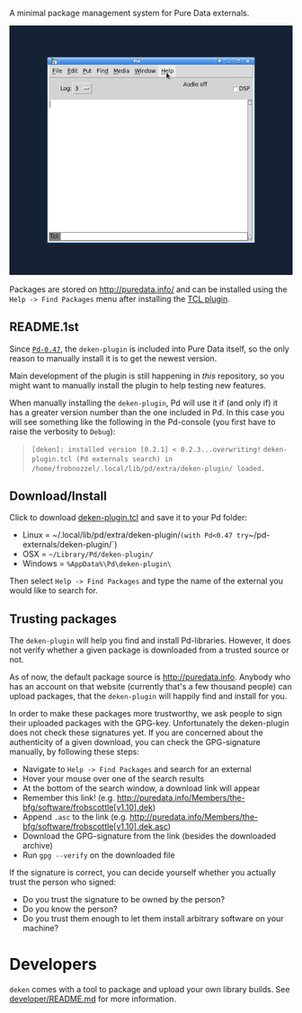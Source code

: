 A minimal package management system for Pure Data externals.

![Animated GIF demonstration of the Deken plugin user interface](https://raw.githubusercontent.com/pure-data/deken/master/deken.gif)

Packages are stored on <http://puredata.info/> and can be installed using the `Help -> Find Packages` menu after installing the [TCL plugin](https://raw.githubusercontent.com/pure-data/deken/master/deken-plugin.tcl).

## README.1st ##

Since [`Pd-0.47`](http://puredata.info/downloads/pure-data/releases/0.47-0),
the `deken-plugin` is included into Pure Data itself,
so the only reason to manually install it is to get the newest version.

Main development of the plugin is still happening in *this* repository,
so you might want to manually install the plugin to help testing new features.

When manually installing the `deken-plugin`, Pd will use it if (and only if) it has a greater version number
than the one included in Pd.
In this case you will see something like the following in the Pd-console (you first have to raise the verbosity to `Debug`):

> `[deken]: installed version [0.2.1] < 0.2.3...overwriting!`
> `deken-plugin.tcl (Pd externals search) in /home/frobnozzel/.local/lib/pd/extra/deken-plugin/ loaded.`

## Download/Install ##

Click to download [deken-plugin.tcl](https://raw.githubusercontent.com/pure-data/deken/master/deken-plugin.tcl) and save it to your Pd folder:

 * Linux = ~/.local/lib/pd/extra/deken-plugin/` (with Pd<0.47 try `~/pd-externals/deken-plugin/`)
 * OSX = `~/Library/Pd/deken-plugin/`
 * Windows = `%AppData%\Pd\deken-plugin\`

Then select `Help -> Find Packages` and type the name of the external you would like to search for.

## Trusting packages

The `deken-plugin` will help you find and install Pd-libraries.
However, it does not verify whether a given package is downloaded from a trusted source or not.

As of now, the default package source is http://puredata.info.
Anybody who has an account on that website (currently that's a few thousand people) can upload packages,
that the `deken-plugin` will happily find and install for you.

In order to make these packages more trustworthy, we ask people to sign their uploaded packages with the GPG-key.
Unfortunately the deken-plugin does not check these signatures yet.
If you are concerned about the authenticity of a given download, you can check the GPG-signature manually,
by following these steps:

- Navigate to `Help -> Find Packages` and search for an external
- Hover your mouse over one of the search results
- At the bottom of the search window, a download link will appear
- Remember this link! (e.g. http://puredata.info/Members/the-bfg/software/frobscottle[v1.10].dek)
- Append `.asc` to the link (e.g. http://puredata.info/Members/the-bfg/software/frobscottle[v1.10].dek.asc)
- Download the GPG-signature from the link (besides the downloaded archive)
- Run `gpg --verify` on the downloaded file

If the signature is correct, you can decide yourself whether you actually trust the person who signed:
- Do you trust the signature to be owned by the person?
- Do you know the person?
- Do you trust them enough to let them install arbitrary software on your machine?


# Developers #

`deken` comes with a tool to package and  upload your own library builds.
See [developer/README.md](./developer/README.md) for more information.
